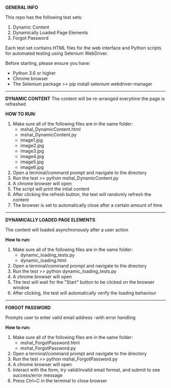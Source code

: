 
**GENERAL INFO**

This repo has the following test sets:
1. Dynamic Content
2. Dynamically Loaded Page Elements
3. Forgot Password

Each test set contains HTML files for the web interface and Python scripts for automated testing using Selenium WebDriver.

Before starting, please ensure you have:
- Python 3.6 or higher
- Chrome browser
- The Selenium package >> pip install selenium webdriver-manager
_________________________________________________________________________________________________________
**DYNAMIC CONTENT**
The content will be re-arranged everytime the page is refreshed

**HOW TO RUN:**
1. Make sure all of the following files are in the same folder:
    - mshal_DynamicContent.html
    - mshal_DynamicContent.py
    - image1.jpg
    - image2.jpg
    - image3.jpg
    - image4.jpg
    - image5.jpg
    - image6.jpg
2. Open a terminal/command prompt and navigate to the directory
3. Run the test >> python mshal_DynamicContent.py
4. A chrome browser will open
5. The script will print the intial content
7. After clicking the refresh button, the test will randomly refresh the content
8. The browser is set to automatically close after a certain amount of time
_________________________________________________________________________________________________________
**DYNAMICALLY LOADED PAGE ELEMENTS**

The content will loaded asynchronously after a user action

**How to run:**
1. Make sure all of the following files are in the same folder:
    - dynamic_loading_tests.py
    - dynamic_loading.html
2. Open a terminal/command prompt and navigate to the directory
3. Run the test >> python dynamic_loading_tests.py
4. A chrome browser will open
5. The test will wait for the "Start" button to be clicked on the browser window
6. After clicking, the test will automatically verify the loading behaviour

_________________________________________________________________________________________________________
**FORGOT PASSWORD**

Prompts user to enter valid email address -with error handling

**How to run:**
1. Make sure all of the following files are in the same folder:
    - mshal_ForgotPassword.html
    - mshal_ForgotPassword.py
2. Open a terminal/command prompt and navigate to the directory
3. Run the test >> python mshal_ForgotPassword.py
4. A chrome browser will open
5. Interact with the form, try valid/invalid email format, and submit to see success/error message
6. Press Ctrl+C in the terminal to close browser
